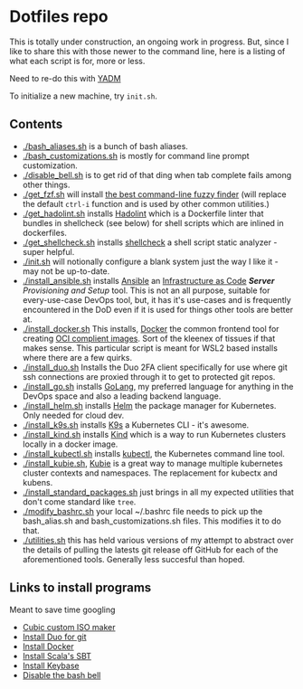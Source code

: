 # Dotfiles repo

This is totally under construction, an ongoing work in progress. But, since I like to share this with those newer to the command line,
here is a listing of what each script is for, more or less.

Need to re-do this with [YADM](https://yadm.io/#)

To initialize a new machine, try `init.sh`.

## Contents

- [./bash_aliases.sh](./bash_aliases.sh) is a bunch of bash aliases.
- [./bash_customizations.sh](./bash_customizations.sh) is mostly for command line prompt customization.
- [./disable_bell.sh](./disable_bell.sh) is to get rid of that ding when tab complete fails among other things.
- [./get_fzf.sh](./get_fzf.sh) will install [the best command-line fuzzy finder](https://github.com/junegunn/fzf) (will replace the default `ctrl-i` function and is used by other common utilities.)
- [./get_hadolint.sh](./get_hadolint.sh) installs [Hadolint](https://github.com/hadolint/hadolint) which is a Dockerfile linter that bundles in shellcheck (see below) for shell scripts which are inlined in dockerfiles.
- [./get_shellcheck.sh](./get_shellcheck.sh) installs [shellcheck](https://github.com/koalaman/shellcheck) a shell script static analyzer - super helpful.
- [./init.sh](./init.sh) will notionally configure a blank system just the way I like it - may not be up-to-date.
- [./install_ansible.sh](./install_ansible.sh) installs [Ansible](https://www.ansible.com/) an [Infrastructure as Code](https://docs.microsoft.com/en-us/devops/deliver/what-is-infrastructure-as-code) _**Server** Provisioning and Setup_ tool. This is not an all purpose, suitable for every-use-case DevOps tool, but, it has it's use-cases and is frequently encountered in the DoD even if it is used for things other tools are better at.
- [./install_docker.sh](./install_docker.sh) This installs, [Docker](https://www.docker.com/) the common frontend tool for creating [OCI complient images](https://opencontainers.org/). Sort of the kleenex of tissues if that makes sense. This particular script is meant for WSL2 based installs where there are a few quirks.
- [./install_duo.sh](./install_duo.sh) Installs the Duo 2FA client specifically for use where git ssh connections are proxied through it to get to protected git repos.
- [./install_go.sh](./install_go.sh) installs [GoLang](https://go.dev/), my preferred language for anything in the DevOps space and also a leading backend language.
- [./install_helm.sh](./install_helm.sh) installs [Helm](https://helm.sh/) the package manager for Kubernetes. Only needed for cloud dev.
- [./install_k9s.sh](./install_k9s.sh) installs [K9s](https://github.com/derailed/k9s) a Kubernetes CLI - it's awesome.
- [./install_kind.sh](./install_kind.sh) installs [Kind](https://github.com/kubernetes-sigs/kind) which is a way to run Kubernetes clusters locally in a docker image.
- [./install_kubectl.sh](./install_kubectl.sh) installs [kubectl](https://kubernetes.io/docs/reference/kubectl/kubectl/), the Kubernetes command line tool.
- [./install_kubie.sh](./install_kubie.sh), [Kubie](https://github.com/sbstp/kubie) is a great way to manage multiple kubernetes cluster contexts and namespaces. The replacement for kubectx and kubens.
- [./install_standard_packages.sh](./install_standard_packages.sh) just brings in all my expected utilities that don't come standard like `tree`.
- [./modify_bashrc.sh](./modify_bashrc.sh) your local ~/.bashrc file needs to pick up the bash_alias.sh and bash_customizations.sh files. This modifies it to do that.
- [./utilities.sh](./utilities.sh) this has held various versions of my attempt to abstract over the details of pulling the latests git release off GitHub for each of the aforementioned tools. Generally less succesful than hoped.

## Links to install programs

Meant to save time googling

- [Cubic custom ISO maker](https://itsubuntu.com/install-cubic-ubuntu-custom-ubuntu-iso-creator/)
- [Install Duo for git](https://git.aoc-pathfinder.cloud/kr/adcp/program-management/-/wikis/DuoConnect-for-Gitlab-SSH)
- [Install Docker](https://docs.docker.com/engine/install/ubuntu)
- [Install Scala's SBT](https://www.scala-sbt.org/1.x/docs/Installing-sbt-on-Linux.html)
- [Install Keybase](https://keybase.io/docs/the_app/install_linux)
- [Disable the bash bell](https://unix.stackexchange.com/questions/73672/how-to-turn-off-the-beep-only-in-bash-tab-complete)
